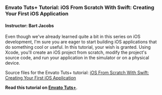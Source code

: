 ### Envato Tuts+ Tutorial: iOS From Scratch With Swift: Creating Your First iOS Application

#### Instructor: Bart Jacobs

Even though we've already learned quite a bit in this series on iOS development, I'm sure you are eager to start building iOS applications that do something cool or useful. In this tutorial, your wish is granted. Using Xcode, you'll create an iOS project from scratch, modify the project's source code, and run your application in the simulator or on a physical device.

Source files for the Envato Tuts+ tutorial: [iOS From Scratch With Swift: Creating Your First iOS Application](http://code.tutsplus.com/tutorials/creating-your-first-ios-application--cms-25152)

**Read this tutorial on [Envato Tuts+](https://code.tutsplus.com)**.
